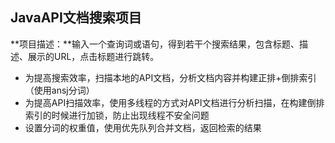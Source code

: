 ## JavaAPI文档搜索项目

**项目描述：**输入一个查询词或语句，得到若干个搜索结果，包含标题、描述、展示的URL，点击标题进行跳转。

- 为提高搜索效率，扫描本地的API文档，分析文档内容并构建正排+倒排索引（使用ansj分词）
- 为提高API扫描效率，使用多线程的方式对API文档进行分析扫描，在构建倒排索引的时候进行加锁，防止出现线程不安全问题
- 设置分词的权重值，使用优先队列合并文档，返回检索的结果